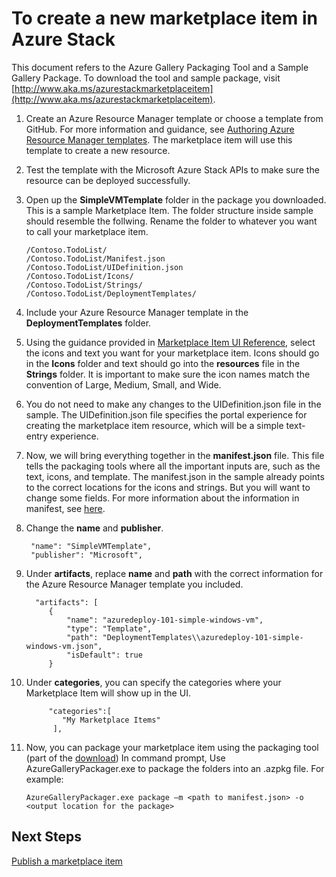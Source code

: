 ﻿<properties
	pageTitle="Create a new marketplace item in Azure Stack | Microsoft Azure"
	description="Learn how to create a new marketplace item to deploy resources in Azure Stack."
	services="azure-stack"
	documentationCenter=""
	authors="erikje"
	manager="v-kiwhit"
	editor=""/>

<tags
	ms.service="azure-stack"
	ms.workload="na"
	ms.tgt_pltfrm="na"
	ms.devlang="na"
	ms.topic="article"
	ms.date="01/29/2016"
	ms.author="erikje"/>

# To create a new marketplace item in Azure Stack

This document refers to the Azure Gallery Packaging Tool and a Sample Gallery Package. To download the tool and sample package, visit [http://www.aka.ms/azurestackmarketplaceitem](http://www.aka.ms/azurestackmarketplaceitem). 

1.  Create an Azure Resource Manager template or choose a template from GitHub. For more information and guidance, see [Authoring Azure Resource Manager templates](../resource-group-authoring-templates.md). The marketplace item will use this template to create a new resource.

2.  Test the template with the Microsoft Azure Stack APIs to make sure the resource can be deployed successfully.

3.  Open up the **SimpleVMTemplate** folder in the package you downloaded. This is a sample Marketplace Item. The folder structure inside sample should resemble the follwing. Rename the folder to whatever you want to call your marketplace item.

		/Contoso.TodoList/
		/Contoso.TodoList/Manifest.json
		/Contoso.TodoList/UIDefinition.json
		/Contoso.TodoList/Icons/
		/Contoso.TodoList/Strings/
		/Contoso.TodoList/DeploymentTemplates/

4. Include your Azure Resource Manager template in the **DeploymentTemplates** folder.

5. Using the guidance provided in [Marketplace Item UI Reference](azure-stack-marketplace-item-ui-reference.md), select the icons and text you want for your marketplace item. Icons should go in the **Icons** folder and text should go into the **resources** file in the **Strings** folder. It is important to make sure the icon names match the convention of Large, Medium, Small, and Wide. 

6. You do not need to make any changes to the UIDefinition.json file in the sample. The UIDefinition.json file specifies the portal experience for creating the marketplace item resource, which will be a simple text-entry experience.

7. Now, we will bring everything together in the **manifest.json** file. This file tells the packaging tools where all the important inputs are, such as the text, icons, and template. The manifest.json in the sample already points to the correct locations for the icons and strings. But you will want to change some fields. For more information about the information in manifest, see [here](azure-stack-marketplace-item-metadata.md).

8. Change the **name** and **publisher**.

		"name": "SimpleVMTemplate",
		"publisher": "Microsoft",

9. Under **artifacts**, replace **name** and **path** with the correct information for the Azure Resource Manager template you included.

         "artifacts": [
            {
	            "name": "azuredeploy-101-simple-windows-vm",
	            "type": "Template",
	            "path": "DeploymentTemplates\\azuredeploy-101-simple-windows-vm.json",
	            "isDefault": true
            }

10. Under **categories**, you can specify the categories where your Marketplace Item will show up in the UI. 

             "categories":[
         		"My Marketplace Items"
              ],

11. Now, you can package your marketplace item using the packaging tool (part of the [download](http://www.aka.ms/marketplaceitem)) In command prompt, Use AzureGalleryPackager.exe to package the folders into an .azpkg file. For example:

    	AzureGalleryPackager.exe package –m <path to manifest.json> -o <output location for the package>

## Next Steps

[Publish a marketplace item](azure-stack-publish-marketplace-item.md)

